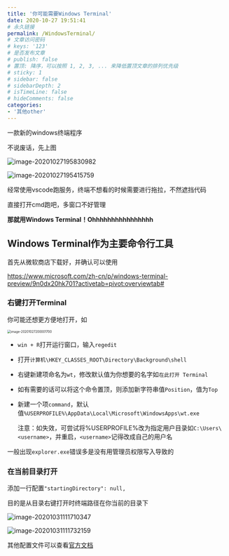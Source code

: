```yaml
---
title: '你可能需要Windows Terminal'
date: 2020-10-27 19:51:41
# 永久链接
permalink: /WindowsTerminal/
# 文章访问密码
# keys: '123'
# 是否发布文章
# publish: false
# 置顶: 降序，可以按照 1, 2, 3, ... 来降低置顶文章的排列优先级
# sticky: 1
# sidebar: false
# sidebarDepth: 2
# isTimeLine: false
# hideComments: false
categories:
- '其他other'
---
```


一款新的windows终端程序
<!-- more -->

不说废话，先上图

![image-20201027195830982](https://static.chanx.tech/image/8jfb5_0.png)

![image-20201027195415759](https://static.chanx.tech/image/8k1vk_0.png)

经常使用vscode跑服务，终端不想看的时候需要进行拖拉，不然遮挡代码

直接打开cmd跑吧，多窗口不好管理

**那就用Windows Terminal！Ohhhhhhhhhhhhhhhh**



## Windows Terminal作为主要命令行工具

首先从微软商店下载好，并确认可以使用

https://www.microsoft.com/zh-cn/p/windows-terminal-preview/9n0dx20hk701?activetab=pivot:overviewtab#

###  右键打开Terminal

你可能还想更方便地打开，如

<img src="https://static.chanx.tech/image/8ksri_0.png" alt="image-20201027200001700" style="zoom: 50%;" />

- `win + R`打开运行窗口，输入`regedit`

- 打开`计算机\HKEY_CLASSES_ROOT\Directory\Background\shell`

- 右键新建项命名为`wt`，修改默认值为你想要的名字如`在此打开 Terminal`

- 如有需要的话可以将这个命令置顶，则添加新字符串值`Position`，值为`Top`

- 新建一个项`command`，默认值`%USERPROFILE%\AppData\Local\Microsoft\WindowsApps\wt.exe`

  注意：如失效，可尝试将%USERPROFILE%改为指定用户目录如`C:\Users\<username>`，并重启，`<username>`记得改成自己的用户名

一般出现`explorer.exe`错误多是没有用管理员权限写入导致的

### 在当前目录打开

添加一行配置`"startingDirectory": null,`

目的是从目录右键打开时终端路径在你当前的目录下

![image-20201031111710347](https://static.chanx.tech/image/8ly7m_0.png)

![image-20201031111732159](https://static.chanx.tech/image/8mjgl_0.png)

其他配置文件可以查看[官方文档](https://aka.ms/terminal-profile-settings)
